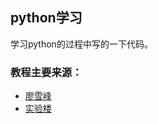 ## python学习
学习python的过程中写的一下代码。
### 教程主要来源：
* [廖雪峰](http://www.liaoxuefeng.com/wiki/0014316089557264a6b348958f449949df42a6d3a2e542c000)
* [实验楼](https://www.shiyanlou.com/paths/python)